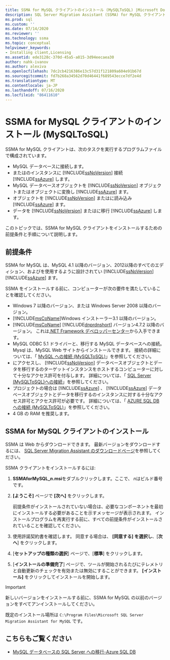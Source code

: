 ```yaml
---
title: SSMA for MySQL クライアントのインストール (MySQLToSQL) |Microsoft Docs
description: SQL Server Migration Assistant (SSMA) for MySQL クライアントのインストールの前提条件と、のインストール方法について説明します。
ms.prod: sql
ms.custom: ''
ms.date: 07/14/2020
ms.reviewer: ''
ms.technology: ssma
ms.topic: conceptual
helpviewer_keywords:
- Installing client,Licensing
ms.assetid: ede3128c-370d-45a5-a815-3d94eecaea30
author: nahk-ivanov
ms.author: alexiva
ms.openlocfilehash: 7dc2cb4216386e13c57d31f121809a604e91b67d
ms.sourcegitcommit: fd7b268a34562d70d46441f689543ecce7df2e4d
ms.translationtype: MT
ms.contentlocale: ja-JP
ms.lasthandoff: 07/16/2020
ms.locfileid: "86411610"
---
```

# <a name="installing-ssma-for-mysql-client-mysqltosql"></a>SSMA for MySQL クライアントのインストール (MySQLToSQL)

SSMA for MySQL クライアントは、次のタスクを実行するプログラムファイルで構成されています。

- MySQL データベースに接続します。  
- またはのインスタンスに [!INCLUDE[ssNoVersion](../../includes/ssnoversion-md.md)] 接続 [!INCLUDE[ssAzure](../../includes/ssazure_md.md)] します。
- MySQL データベースオブジェクトを [!INCLUDE[ssNoVersion](../../includes/ssnoversion-md.md)] オブジェクトまたはオブジェクトに変換し [!INCLUDE[ssAzure](../../includes/ssazure_md.md)] ます。
- オブジェクトを [!INCLUDE[ssNoVersion](../../includes/ssnoversion-md.md)] またはに読み込み [!INCLUDE[ssAzure](../../includes/ssazure_md.md)] ます。
- データを [!INCLUDE[ssNoVersion](../../includes/ssnoversion-md.md)] またはに移行 [!INCLUDE[ssAzure](../../includes/ssazure_md.md)] します。

このトピックでは、SSMA for MySQL クライアントをインストールするための前提条件と手順について説明します。

## <a name="prerequisites"></a>前提条件

SSMA for MySQL は、MySQL 4.1 以降のバージョン、2012以降のすべてのエディション、およびを使用するように設計されてい [!INCLUDE[ssNoVersion](../../includes/ssnoversion-md.md)] [!INCLUDE[ssAzure](../../includes/ssazure_md.md)] ます。

SSMA をインストールする前に、コンピューターが次の要件を満たしていることを確認してください。

- Windows 7 以降のバージョン、または Windows Server 2008 以降のバージョン。
- [!INCLUDE[msCoName](../../includes/msconame_md.md)]Windows インストーラー3.1 以降のバージョン。
- [!INCLUDE[msCoName](../../includes/msconame_md.md)] [!INCLUDE[dnprdnshort](../../includes/dnprdnshort_md.md)] バージョン4.7.2 以降のバージョン。 これは[.NET Framework デベロッパーセンター](https://go.microsoft.com/fwlink/?LinkId=48882)から入手できます。
- MySQL ODBC 5.1 ドライバーと、移行する MySQL データベースへの接続。 Mysql は、MySQL Web サイトからインストールできます。 接続の詳細については、「 [MySQL への接続 &#40;MySQLToSQL&#41;](../../ssma/mysql/connecting-to-mysql-mysqltosql.md)」を参照してください。
- にアクセスし、 [!INCLUDE[ssNoVersion](../../includes/ssnoversion-md.md)] データベースオブジェクトとデータを移行するのターゲットインスタンスをホストするコンピューターに対して十分なアクセス許可を付与します。 詳細については、「 [SQL Server &#40;MySQLToSQL&#41;への接続](../../ssma/mysql/connecting-to-sql-server-mysqltosql.md)」を参照してください。
- プロジェクトの場合は [!INCLUDE[ssAzure](../../includes/ssazure_md.md)] 、 [!INCLUDE[ssAzure](../../includes/ssazure_md.md)] データベースオブジェクトとデータを移行するのインスタンスに対する十分なアクセス許可とアクセス許可が必要です。 詳細については、「 [AZURE SQL DB への接続 &#40;MySQLToSQL&#41;](../../ssma/mysql/connecting-to-azure-sql-db-mysqltosql.md)」を参照してください。
- 4 GB の RAM を推奨します。

## <a name="installing-ssma-for-mysql-client"></a>SSMA for MySQL クライアントのインストール

SSMA は Web からダウンロードできます。 最新バージョンをダウンロードするには、 [SQL Server Migration Assistant のダウンロードページ](https://aka.ms/ssmaformysql)を参照してください。

SSMA クライアントをインストールするには:

1. **SSMAforMySQL_*n*.msi**をダブルクリックします。ここで、 *n*はビルド番号です。
2. **[ようこそ]** ページで **[次へ]** をクリックします。

   前提条件がインストールされていない場合は、必要なコンポーネントを最初にインストールする必要があることを示すメッセージが表示されます。 インストールプログラムを再実行する前に、すべての前提条件がインストールされていることを確認してください。

3. 使用許諾契約書を確認します。 同意する場合は、 **[同意する] を選択し**、[**次へ**] をクリックします。
4. [**セットアップの種類の選択**] ページで、[**標準**] をクリックします。
5. [**インストールの準備完了**] ページで、ツールが開始されるたびにテレメトリと自動更新のチェックを有効または無効にすることができます。 **[インストール]** をクリックしてインストールを開始します。

> [!IMPORTANT]
> 新しいバージョンをインストールする前に、SSMA for MySQL の以前のバージョンをすべてアンインストールしてください。

既定のインストール場所は `C:\Program Files\Microsoft SQL Server Migration Assistant for MySQL` です。

## <a name="see-also"></a>こちらもご覧ください

- [MySQL データベースの SQL Server への移行-Azure SQL DB](../../ssma/mysql/migrating-mysql-databases-to-sql-server-azure-sql-db-mysqltosql.md)  
